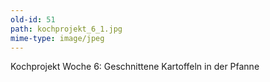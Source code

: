 ```yaml
---
old-id: 51
path: kochprojekt_6_1.jpg
mime-type: image/jpeg
---
```

Kochprojekt Woche 6:
Geschnittene Kartoffeln in der Pfanne
